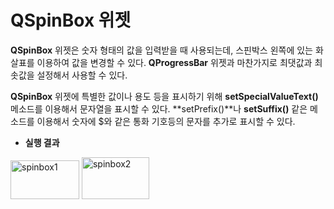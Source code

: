 # QSpinBox 위젯

**QSpinBox** 위젯은 숫자 형태의 값을 입력받을 때 사용되는데, 스핀박스 왼쪽에 있는 화살표를 이용하여 값을 변경할 수 있다. **QProgressBar** 위젯과 마찬가지로 최댓값과 최솟값을 설정해서 사용할 수 있다.

**QSpinBox** 위젯에 특별한 값이나 용도 등을 표시하기 위해 **setSpecialValueText()** 메소드를 이용해서 문자열을 표시할 수 있다. **setPrefix()**나 **setSuffix()** 같은 메소드를 이용해서 숫자에 $와 같은 통화 기호등의 문자를 추가로 표시할 수 있다.

+ **실행 결과**<br>
<img width="110" height="62" alt="spinbox1" src="https://github.com/user-attachments/assets/ffaaf191-3669-4568-9af1-dd9fca1bb421" />
<img width="108" height="67" alt="spinbox2" src="https://github.com/user-attachments/assets/032eebee-96ea-480b-b521-8654a25155e1" />
